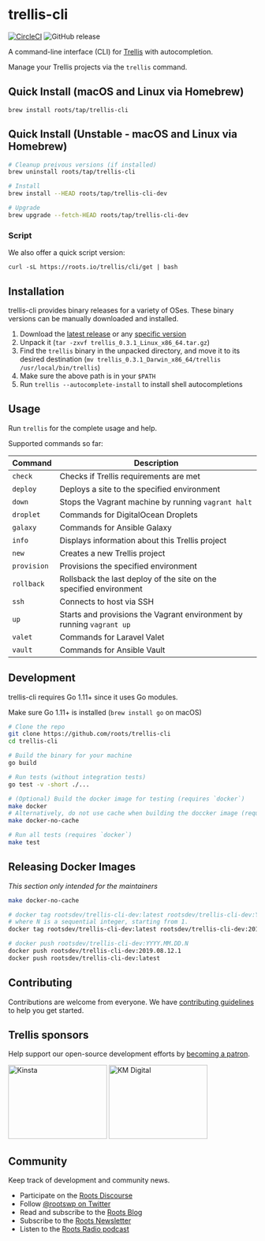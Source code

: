# trellis-cli

[![CircleCI](https://circleci.com/gh/roots/trellis-cli.svg?style=svg)](https://circleci.com/gh/roots/trellis-cli)
![GitHub release](https://img.shields.io/github/release/roots/trellis-cli)

A command-line interface (CLI) for [Trellis](https://roots.io/trellis/) with autocompletion.

Manage your Trellis projects via the `trellis` command.

## Quick Install (macOS and Linux via Homebrew)

`brew install roots/tap/trellis-cli`

## Quick Install (Unstable - macOS and Linux via Homebrew)

```bash
# Cleanup preivous versions (if installed)
brew uninstall roots/tap/trellis-cli

# Install
brew install --HEAD roots/tap/trellis-cli-dev

# Upgrade
brew upgrade --fetch-HEAD roots/tap/trellis-cli-dev
```

### Script

We also offer a quick script version:

`curl -sL https://roots.io/trellis/cli/get | bash`

## Installation

trellis-cli provides binary releases for a variety of OSes. These binary versions can be manually downloaded and installed.

1. Download the [latest release](https://github.com/roots/trellis-cli/releases/latest) or any [specific version](https://github.com/roots/trellis-cli/releases)
2. Unpack it (`tar -zxvf trellis_0.3.1_Linux_x86_64.tar.gz`)
3. Find the `trellis` binary in the unpacked directory, and move it to its desired destination (`mv trellis_0.3.1_Darwin_x86_64/trellis /usr/local/bin/trellis`)
4. Make sure the above path is in your `$PATH`
5. Run `trellis --autocomplete-install` to install shell autocompletions

## Usage

Run `trellis` for the complete usage and help.

Supported commands so far:

| Command | Description |
| --- | --- |
| `check` | Checks if Trellis requirements are met |
| `deploy` | Deploys a site to the specified environment |
| `down` | Stops the Vagrant machine by running `vagrant halt`|
| `droplet` | Commands for DigitalOcean Droplets |
| `galaxy` | Commands for Ansible Galaxy |
| `info` | Displays information about this Trellis project |
| `new` | Creates a new Trellis project |
| `provision` | Provisions the specified environment |
| `rollback` | Rollsback the last deploy of the site on the specified environment |
| `ssh` | Connects to host via SSH |
| `up` | Starts and provisions the Vagrant environment by running `vagrant up` |
| `valet` | Commands for Laravel Valet |
| `vault` | Commands for Ansible Vault |

## Development

trellis-cli requires Go 1.11+ since it uses Go modules.

Make sure Go 1.11+ is installed (`brew install go` on macOS)

```bash
# Clone the repo
git clone https://github.com/roots/trellis-cli
cd trellis-cli

# Build the binary for your machine
go build

# Run tests (without integration tests)
go test -v -short ./...

# (Optional) Build the docker image for testing (requires `docker`)
make docker
# Alternatively, do not use cache when building the doccker image (requires `docker`)
make docker-no-cache

# Run all tests (requires `docker`)
make test
```

## Releasing Docker Images

*This section only intended for the maintainers*

```bash
make docker-no-cache

# docker tag rootsdev/trellis-cli-dev:latest rootsdev/trellis-cli-dev:YYYY.MM.DD.N
# where N is a sequential integer, starting from 1.
docker tag rootsdev/trellis-cli-dev:latest rootsdev/trellis-cli-dev:2019.08.12.1

# docker push rootsdev/trellis-cli-dev:YYYY.MM.DD.N
docker push rootsdev/trellis-cli-dev:2019.08.12.1
docker push rootsdev/trellis-cli-dev:latest
```

## Contributing

Contributions are welcome from everyone. We have [contributing guidelines](https://github.com/roots/guidelines/blob/master/CONTRIBUTING.md) to help you get started.

## Trellis sponsors

Help support our open-source development efforts by [becoming a patron](https://www.patreon.com/rootsdev).

<a href="https://kinsta.com/?kaid=OFDHAJIXUDIV"><img src="https://cdn.roots.io/app/uploads/kinsta.svg" alt="Kinsta" width="200" height="150"></a> <a href="https://k-m.com/"><img src="https://cdn.roots.io/app/uploads/km-digital.svg" alt="KM Digital" width="200" height="150"></a>

## Community

Keep track of development and community news.

* Participate on the [Roots Discourse](https://discourse.roots.io/)
* Follow [@rootswp on Twitter](https://twitter.com/rootswp)
* Read and subscribe to the [Roots Blog](https://roots.io/blog/)
* Subscribe to the [Roots Newsletter](https://roots.io/subscribe/)
* Listen to the [Roots Radio podcast](https://roots.io/podcast/)
